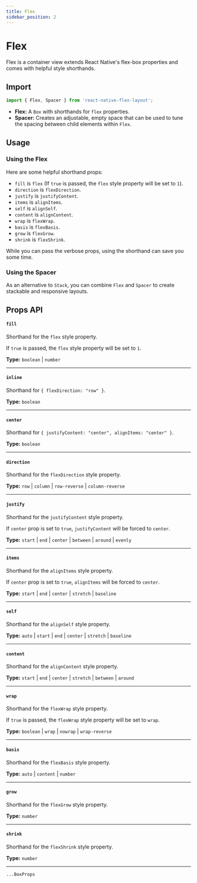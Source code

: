 ```yaml
---
title: Flex
sidebar_position: 2
---
```


# Flex

Flex is a container view extends React Native's flex-box properties and comes with helpful style shorthands.

## Import

```js
import { Flex, Spacer } from 'react-native-flex-layout';
```

- **Flex:** A `Box` with shorthands for `flex` properties.
- **Spacer:** Creates an adjustable, empty space that can be used to tune the spacing between child elements
  within `Flex`.

## Usage

### Using the Flex

Here are some helpful shorthand props:

- `fill` is `flex` (If `true` is passed, the `flex` style property will be set to `1`).
- `direction` is `flexDirection`.
- `justify` is `justifyContent`.
- `items` is `alignItems`.
- `self` is `alignSelf`.
- `content` is `alignContent`.
- `wrap` is `flexWrap`.
- `basis` is `flexBasis`.
- `grow` is `flexGrow`.
- `shrink` is `flexShrink`.

While you can pass the verbose props, using the shorthand can save you some time.

### Using the Spacer

As an alternative to `Stack`, you can combine `Flex` and `Spacer` to create stackable and responsive layouts.

## Props API

#### `fill`

Shorthand for the `flex` style property.

If `true` is passed, the `flex` style property will be set to `1`.

**Type:** `boolean` | `number`

---

#### `inline`

Shorthand for `{ flexDirection: "row" }`.

**Type:** `boolean`

---

#### `center`

Shorthand for `{ justifyContent: "center", alignItems: "center" }`.

**Type:** `boolean`

---

#### `direction`

Shorthand for the `flexDirection` style property.

**Type:** `row` | `column` | `row-reverse` | `column-reverse`

---

#### `justify`

Shorthand for the `justifyContent` style property.

If `center` prop is set to `true`, `justifyContent` will be forced to `center`.

**Type:** `start` | `end` | `center` | `between` | `around` | `evenly`

---

#### `items`

Shorthand for the `alignItems` style property.

If `center` prop is set to `true`, `alignItems` will be forced to `center`.

**Type:** `start` | `end` | `center` | `stretch` | `baseline`

---

#### `self`

Shorthand for the `alignSelf` style property.

**Type:** `auto` | `start` | `end` | `center` | `stretch` | `baseline`

---

#### `content`

Shorthand for the `alignContent` style property.

**Type:** `start` | `end` | `center` | `stretch` | `between` | `around`

---

#### `wrap`

Shorthand for the `flexWrap` style property.

If `true` is passed, the `flexWrap` style property will be set to `wrap`.

**Type:** `boolean` | `wrap` | `nowrap` | `wrap-reverse`

---

#### `basis`

Shorthand for the `flexBasis` style property.

**Type:** `auto` | `content` | `number`

---

#### `grow`

Shorthand for the `flexGrow` style property.

**Type:** `number`

---

#### `shrink`

Shorthand for the `flexShrink` style property.

**Type:** `number`

---

`...BoxProps`

